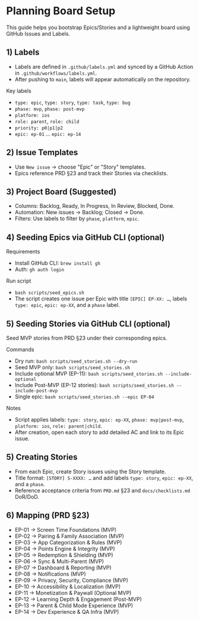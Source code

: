 # Planning Board Setup

This guide helps you bootstrap Epics/Stories and a lightweight board using GitHub Issues and Labels.

## 1) Labels

- Labels are defined in `.github/labels.yml` and synced by a GitHub Action in `.github/workflows/labels.yml`.
- After pushing to `main`, labels will appear automatically on the repository.

Key labels
- `type: epic`, `type: story`, `type: task`, `type: bug`
- `phase: mvp`, `phase: post-mvp`
- `platform: ios`
- `role: parent`, `role: child`
- `priority: p0|p1|p2`
- `epic: ep-01` … `epic: ep-14`

## 2) Issue Templates

- Use `New issue` → choose "Epic" or "Story" templates.
- Epics reference PRD §23 and track their Stories via checklists.

## 3) Project Board (Suggested)

- Columns: Backlog, Ready, In Progress, In Review, Blocked, Done.
- Automation: New issues → Backlog; Closed → Done.
- Filters: Use labels to filter by `phase`, `platform`, `epic`.

## 4) Seeding Epics via GitHub CLI (optional)

Requirements
- Install GitHub CLI: `brew install gh`
- Auth: `gh auth login`

Run script
- `bash scripts/seed_epics.sh`
- The script creates one issue per Epic with title `[EPIC] EP-XX: …`, labels `type: epic`, `epic: ep-XX`, and a `phase` label.

## 5) Seeding Stories via GitHub CLI (optional)

Seed MVP stories from PRD §23 under their corresponding epics.

Commands
- Dry run: `bash scripts/seed_stories.sh --dry-run`
- Seed MVP only: `bash scripts/seed_stories.sh`
- Include optional MVP (EP-11): `bash scripts/seed_stories.sh --include-optional`
- Include Post-MVP (EP-12 stories): `bash scripts/seed_stories.sh --include-post-mvp`
- Single epic: `bash scripts/seed_stories.sh --epic EP-04`

Notes
- Script applies labels: `type: story`, `epic: ep-XX`, `phase: mvp|post-mvp`, `platform: ios`, `role: parent|child`.
- After creation, open each story to add detailed AC and link to its Epic issue.

## 5) Creating Stories

- From each Epic, create Story issues using the Story template.
- Title format: `[STORY] S-XXXX: …` and add labels `type: story`, `epic: ep-XX`, and a `phase`.
- Reference acceptance criteria from `PRD.md` §23 and `docs/checklists.md` DoR/DoD.

## 6) Mapping (PRD §23)

- EP-01 → Screen Time Foundations (MVP)
- EP-02 → Pairing & Family Association (MVP)
- EP-03 → App Categorization & Rules (MVP)
- EP-04 → Points Engine & Integrity (MVP)
- EP-05 → Redemption & Shielding (MVP)
- EP-06 → Sync & Multi-Parent (MVP)
- EP-07 → Dashboard & Reporting (MVP)
- EP-08 → Notifications (MVP)
- EP-09 → Privacy, Security, Compliance (MVP)
- EP-10 → Accessibility & Localization (MVP)
- EP-11 → Monetization & Paywall (Optional MVP)
- EP-12 → Learning Depth & Engagement (Post-MVP)
- EP-13 → Parent & Child Mode Experience (MVP)
- EP-14 → Dev Experience & QA Infra (MVP)
